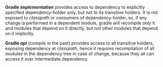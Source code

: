 **Gradle *implementation*** provides access to dependency to explicitly specified dependency-holder only, but not to its transitive holders. It is not exposed to *classpath* or consumers of dependency-holder, so, if any change is performed in a dependent module, gradle will recompile only it and modules that depend on it directly, but not other modules that depend on it implicitly.

**Gradle *api*** (compile in the past) provides access to all transitive holders, exposing dependency at *classpath*, hence it requires recompilation of all modules in the dependency tree in case of change, because they all can access it over intermediate dependency.